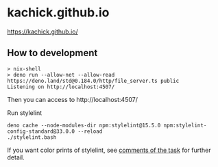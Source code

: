 # kachick.github.io

https://kachick.github.io/

## How to development

```console
> nix-shell
> deno run --allow-net --allow-read https://deno.land/std@0.184.0/http/file_server.ts public
Listening on http://localhost:4507/
```

Then you can access to http://localhost:4507/

Run stylelint

```console
deno cache --node-modules-dir npm:stylelint@15.5.0 npm:stylelint-config-standard@33.0.0 --reload
./stylelint.bash
```

If you want color prints of stylelint, see [comments of the task](stylelint.bash) for further detail.
